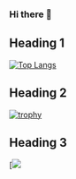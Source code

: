 ### Hi there 👋


<div><h2>Heading 1</h2></div>


[![Top Langs](https://github-readme-stats.vercel.app/api/top-langs/?username=ZroC00l&layout=compact)](https://github.com/anuraghazra/github-readme-stats)


<div><h2>Heading 2</h2></div>

                                   

[![trophy](https://github-profile-trophy.vercel.app/?username=ZroC00l&theme=onedark)](https://github.com/ryo-ma/github-profile-trophy)


<div><h2>Heading 3</h2></div>

[![](https://github-readme-stats.vercel.app/api?username=ZroC00l&show_icons=true&theme=radical)

